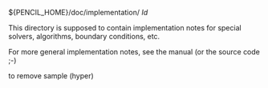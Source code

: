 ${PENCIL_HOME}/doc/implementation/
$Id$

This directory is supposed to contain implementation notes for special
solvers, algorithms, boundary conditions, etc.

For more general implementation notes, see the manual (or the source code ;-)

to remove sample (hyper)

